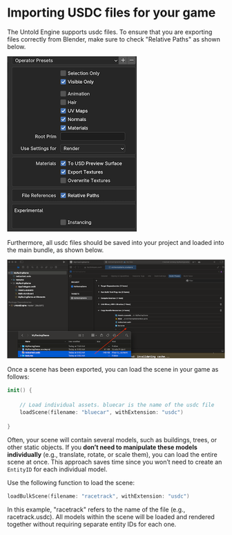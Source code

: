 # Importing USDC files for your game

The Untold Engine supports usdc files. To ensure that you are exporting files correctly from Blender, 
make sure to check "Relative Paths" as shown below.

![usdcfileproperties](../images/usdcexportproperties.png)

Furthermore, all usdc files should be saved into your project and loaded into the main bundle, as shown below.

![addfilestomainbundle](../images/addfilestomainbundle.png)

Once a scene has been exported, you can load the scene in your game as follows:

```swift
init() {
    
    // Load individual assets. bluecar is the name of the usdc file
    loadScene(filename: "bluecar", withExtension: "usdc")

}

```

Often, your scene will contain several models, such as buildings, trees, or other static objects. If you **don’t need to manipulate these models individually** (e.g., translate, rotate, or scale them), you can load the entire scene at once. This approach saves time since you won’t need to create an `EntityID` for each individual model.

Use the following function to load the scene:

```swift
loadBulkScene(filename: "racetrack", withExtension: "usdc") 
```

In this example, "racetrack" refers to the name of the file (e.g., racetrack.usdc). All models within the scene will be loaded and rendered together without requiring separate entity IDs for each one.

